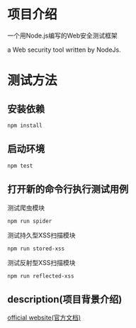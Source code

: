项目介绍
============

一个用Node.js编写的Web安全测试框架

a Web security tool written by NodeJs.


测试方法
============
安装依赖
------------

```
npm install
```

启动环境
-----------
```
npm test
```

打开新的命令行执行测试用例
-----------

测试爬虫模块

```
npm run spider
```

测试持久型XSS扫描模块

```
npm run stored-xss
```

测试反射型XSS扫描模块

```
npm run reflected-xss
```

description(项目背景介绍)
------------------
[official website(官方文档)](http://www.zhuyingda.com/docs/veneno.html)
